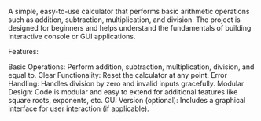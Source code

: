 A simple, easy-to-use calculator that performs basic arithmetic operations such as addition, subtraction, multiplication, and division. The project is designed for beginners and helps understand the fundamentals of building interactive console or GUI applications.

Features:

Basic Operations: Perform addition, subtraction, multiplication, division, and equal to.
Clear Functionality: Reset the calculator at any point.
Error Handling: Handles division by zero and invalid inputs gracefully.
Modular Design: Code is modular and easy to extend for additional features like square roots, exponents, etc.
GUI Version (optional): Includes a graphical interface for user interaction (if applicable).
